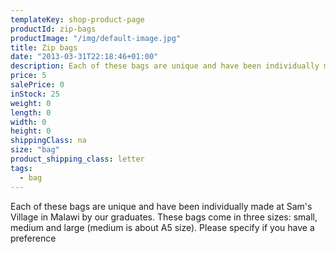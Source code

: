 ```yaml
---
templateKey: shop-product-page
productId: zip-bags
productImage: "/img/default-image.jpg"
title: Zip bags
date: "2013-03-31T22:18:46+01:00"
description: Each of these bags are unique and have been individually made at Sam's Village in Malawi by our graduates.
price: 5
salePrice: 0
inStock: 25
weight: 0
length: 0
width: 0
height: 0
shippingClass: na
size: "bag"
product_shipping_class: letter
tags:
  - bag
---
```


Each of these bags are unique and have been individually made at Sam's Village in Malawi by our graduates. These bags come in three sizes: small, medium and large (medium is about A5 size). Please specify if you have a preference
